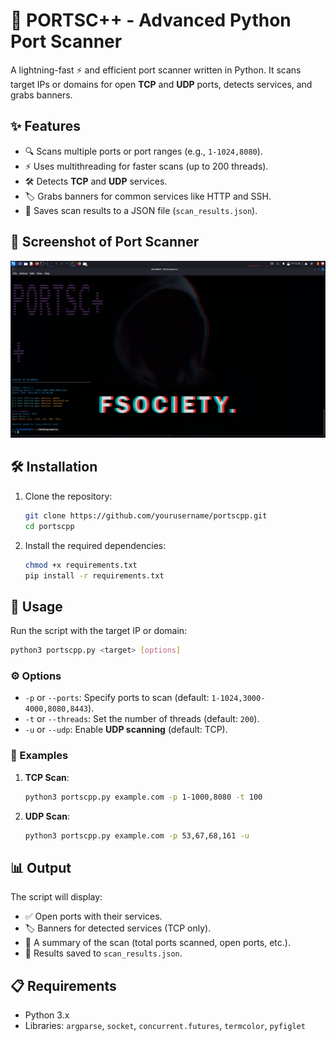


# 🚀 PORTSC++ - Advanced Python Port Scanner  

A lightning-fast ⚡ and efficient port scanner written in Python. It scans target IPs or domains for open **TCP** and **UDP** ports, detects services, and grabs banners.  

## ✨ Features  
- 🔍 Scans multiple ports or port ranges (e.g., `1-1024,8080`).  
- ⚡ Uses multithreading for faster scans (up to 200 threads).  
- 🛠 Detects **TCP** and **UDP** services.  
- 🏷 Grabs banners for common services like HTTP and SSH.  
- 💾 Saves scan results to a JSON file (`scan_results.json`).

## 📸 Screenshot of Port Scanner


<p align="center">
  <img src="port++.png" alt="Port Scanner Screenshot" width="600">
</p>

## 🛠 Installation  
1. Clone the repository:  
   ```bash  
   git clone https://github.com/yourusername/portscpp.git  
   cd portscpp  
   ```  

2. Install the required dependencies:  
   ```bash
   chmod +x requirements.txt
   pip install -r requirements.txt  
   ```  

## 🚦 Usage  
Run the script with the target IP or domain:  
```bash  
python3 portscpp.py <target> [options]  
```  

### ⚙️ Options  
- `-p` or `--ports`: Specify ports to scan (default: `1-1024,3000-4000,8080,8443`).  
- `-t` or `--threads`: Set the number of threads (default: `200`).  
- `-u` or `--udp`: Enable **UDP scanning** (default: TCP).  

### 📌 Examples  
1. **TCP Scan**:  
   ```bash  
   python3 portscpp.py example.com -p 1-1000,8080 -t 100  
   ```  

2. **UDP Scan**:  
   ```bash  
   python3 portscpp.py example.com -p 53,67,68,161 -u  
   ```  

## 📊 Output  
The script will display:  
- ✅ Open ports with their services.  
- 🏷 Banners for detected services (TCP only).  
- 📝 A summary of the scan (total ports scanned, open ports, etc.).  
- 💾 Results saved to `scan_results.json`.  

## 📋 Requirements  
- Python 3.x  
- Libraries: `argparse`, `socket`, `concurrent.futures`, `termcolor`, `pyfiglet`  


